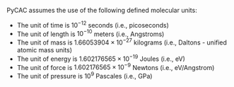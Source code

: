 
PyCAC assumes the use of the following defined molecular units:

* The unit of time is $10^{-12}$ seconds (i.e., picoseconds)
* The unit of length is $10^{-10}$ meters (i.e., Angstroms)
* The unit of mass is $1.66053904\times 10^{-27}$ kilograms (i.e., Daltons - unified atomic mass units)
* The unit of energy is $1.602176565\times 10^{-19}$ Joules (i.e., eV)
* The unit of force is $1.602176565\times 10^{-9}$ Newtons (i.e., eV/Angstrom)
* The unit of pressure is $10^9$ Pascales (i.e., GPa)